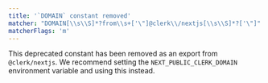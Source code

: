 ```yaml
---
title: '`DOMAIN` constant removed'
matcher: "DOMAIN[\\s\\S]*?from\\s+['\"]@clerk\\/nextjs[\\s\\S]*?['\"]"
matcherFlags: 'm'
---
```


This deprecated constant has been removed as an export from `@clerk/nextjs`. We recommend setting the `NEXT_PUBLIC_CLERK_DOMAIN` environment variable and using this instead.
